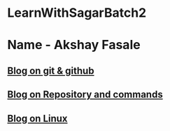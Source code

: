 # LearnWithSagarBatch2

# Name - Akshay Fasale

## [Blog on git & github](https://akshayfasale.hashnode.dev/git-and-github)

## [Blog on Repository and commands](https://akshayfasale.hashnode.dev/all-about-git-repositories-commands)

## [Blog on Linux](https://akshayfasale.hashnode.dev/introduction-to-linux)